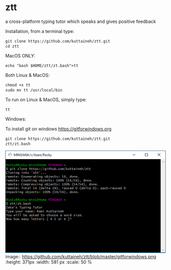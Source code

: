 # ztt
a cross-platform typing tutor which speaks and gives positive feedback

Installation, from a terminal type:
```
git clone https://github.com/kuttaineh/ztt.git
cd ztt
```
MacOS ONLY:
```
echo "bash $HOME/ztt/zt.bash">tt
```
Both Linux & MacOS:
```
chmod +x tt
sudo mv tt /usr/local/bin
```
To run on Linux & MacOS, simply type:
```
tt
```
Windows:

To install git on windows https://gitforwindows.org
```
git clone https://github.com/kuttaineh/ztt.git
ztt/zt.bash
```


![Git for Windows](gitforwindows.png)
image:: https://github.com/kuttaineh/ztt/blob/master/gitforwindows.png
  :height: 371px
  :width: 581 px
  :scale: 50 %
